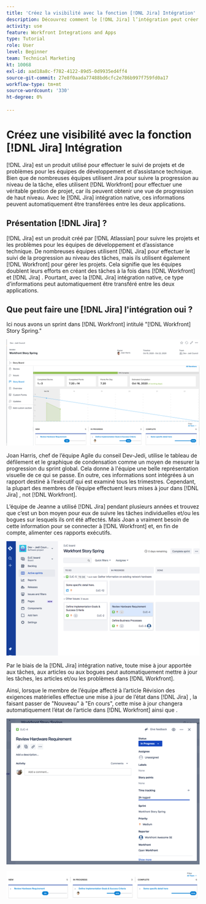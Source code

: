 ```yaml
---
title: 'Créez la visibilité avec la fonction [!DNL Jira] Intégration'
description: Découvrez comment le [!DNL Jira] l’intégration peut créer de la visibilité sur ce que fait votre équipe.
activity: use
feature: Workfront Integrations and Apps
type: Tutorial
role: User
level: Beginner
team: Technical Marketing
kt: 10068
exl-id: aad18a8c-f782-4122-89d5-0d9935ed4ff4
source-git-commit: 27e8f0aada77488bd6cfc2e786b997f759fd0a17
workflow-type: tm+mt
source-wordcount: '330'
ht-degree: 0%

---
```


# Créez une visibilité avec la fonction [!DNL Jira] Intégration

[!DNL Jira]  est un produit utilisé pour effectuer le suivi de projets et de problèmes pour les équipes de développement et d’assistance technique. Bien que de nombreuses équipes utilisent Jira pour suivre la progression au niveau de la tâche, elles utilisent [!DNL Workfront] pour effectuer une véritable gestion de projet, car ils peuvent obtenir une vue de progression de haut niveau. Avec le [!DNL Jira]  intégration native, ces informations peuvent automatiquement être transférées entre les deux applications.

## Présentation [!DNL Jira] ?

[!DNL Jira]  est un produit créé par [!DNL Atlassian] pour suivre les projets et les problèmes pour les équipes de développement et d’assistance technique. De nombreuses équipes utilisent [!DNL Jira]  pour effectuer le suivi de la progression au niveau des tâches, mais ils utilisent également [!DNL Workfront] pour gérer les projets. Cela signifie que les équipes doublent leurs efforts en créant des tâches à la fois dans [!DNL Workfront] et [!DNL Jira] . Pourtant, avec la [!DNL Jira]  intégration native, ce type d’informations peut automatiquement être transféré entre les deux applications.

## Que peut faire une [!DNL Jira]  l&#39;intégration oui ?

Ici nous avons un sprint dans [!DNL Workfront] intitulé &quot;[!DNL Workfront] Story Spring.&quot;

![Graphique de condensation du storyboard](assets/Jira01.png)

Joan Harris, chef de l’équipe Agile du conseil Dev-Jedi, utilise le tableau de défilement et le graphique de condensation comme un moyen de mesurer la progression du sprint global. Cela donne à l&#39;équipe une belle représentation visuelle de ce qui se passe. En outre, ces informations sont intégrées à un rapport destiné à l’exécutif qui est examiné tous les trimestres. Cependant, la plupart des membres de l’équipe effectuent leurs mises à jour dans [!DNL Jira] , not [!DNL Workfront].

L’équipe de Jeanne a utilisé [!DNL Jira]  pendant plusieurs années et trouvez que c’est un bon moyen pour eux de suivre les tâches individuelles et/ou les bogues sur lesquels ils ont été affectés. Mais Joan a vraiment besoin de cette information pour se connecter à [!DNL Workfront] et, en fin de compte, alimenter ces rapports exécutifs.

![Jira Storyboard](assets/Jira02.png)

Par le biais de la [!DNL Jira]  intégration native, toute mise à jour apportée aux tâches, aux articles ou aux bogues peut automatiquement mettre à jour les tâches, les articles et/ou les problèmes dans [!DNL Workfront].

Ainsi, lorsque le membre de l’équipe affecté à l’article Révision des exigences matérielles effectue une mise à jour de l’état dans [!DNL Jira] , la faisant passer de &quot;Nouveau&quot; à &quot;En cours&quot;, cette mise à jour changera automatiquement l’état de l’article dans [!DNL Workfront] ainsi que .

![Page d’état Jira](assets/Jira03.png)

![Colonnes d’état](assets/Jira04.png)
